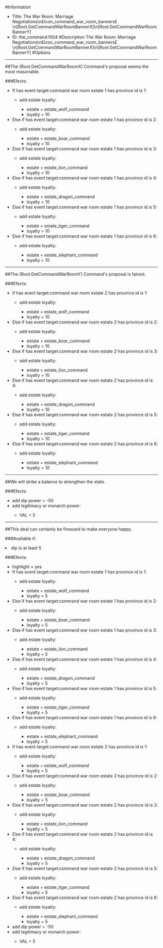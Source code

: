 #Information
 - Title: The War Room: Marriage Negotiations\n£icon_command_war_room_banners£\n[Root.GetCommandWarRoomBannerX]\n[Root.GetCommandWarRoomBannerY]
 - ID: the_command.1004
#Description
The War Room: Marriage Negotiations\n£icon_command_war_room_banners£\n[Root.GetCommandWarRoomBannerX]\n[Root.GetCommandWarRoomBannerY]
#Options

___
##The [Root.GetCommandWarRoomX] Command's proposal seems the most reasonable.

###Efects:<ul><li>If has event target:command war room estate 1 has province id is 1:</li><ul><li>add estate loyalty:</li><ul><li>estate = estate_wolf_command</li><li>loyalty = 10</li></ul></ul><li>Else if has event target:command war room estate 1 has province id is 2:</li><ul><li>add estate loyalty:</li><ul><li>estate = estate_boar_command</li><li>loyalty = 10</li></ul></ul><li>Else if has event target:command war room estate 1 has province id is 3:</li><ul><li>add estate loyalty:</li><ul><li>estate = estate_lion_command</li><li>loyalty = 10</li></ul></ul><li>Else if has event target:command war room estate 1 has province id is 4:</li><ul><li>add estate loyalty:</li><ul><li>estate = estate_dragon_command</li><li>loyalty = 10</li></ul></ul><li>Else if has event target:command war room estate 1 has province id is 5:</li><ul><li>add estate loyalty:</li><ul><li>estate = estate_tiger_command</li><li>loyalty = 10</li></ul></ul><li>Else if has event target:command war room estate 1 has province id is 6:</li><ul><li>add estate loyalty:</li><ul><li>estate = estate_elephant_command</li><li>loyalty = 10</li></ul></ul></ul>

___
##The [Root.GetCommandWarRoomY] Command's proposal is fairest.

###Efects:<ul><li>If has event target:command war room estate 2 has province id is 1:</li><ul><li>add estate loyalty:</li><ul><li>estate = estate_wolf_command</li><li>loyalty = 10</li></ul></ul><li>Else if has event target:command war room estate 2 has province id is 2:</li><ul><li>add estate loyalty:</li><ul><li>estate = estate_boar_command</li><li>loyalty = 10</li></ul></ul><li>Else if has event target:command war room estate 2 has province id is 3:</li><ul><li>add estate loyalty:</li><ul><li>estate = estate_lion_command</li><li>loyalty = 10</li></ul></ul><li>Else if has event target:command war room estate 2 has province id is 4:</li><ul><li>add estate loyalty:</li><ul><li>estate = estate_dragon_command</li><li>loyalty = 10</li></ul></ul><li>Else if has event target:command war room estate 2 has province id is 5:</li><ul><li>add estate loyalty:</li><ul><li>estate = estate_tiger_command</li><li>loyalty = 10</li></ul></ul><li>Else if has event target:command war room estate 2 has province id is 6:</li><ul><li>add estate loyalty:</li><ul><li>estate = estate_elephant_command</li><li>loyalty = 10</li></ul></ul></ul>

___
##We will strike a balance to strengthen the state.

###Efects:<ul><li>add dip power = -50</li><li>add legitimacy or monarch power:</li><ul><li>VAL = 5</li></ul></ul>

___
##This deal can certainly be finessed to make everyone happy.

###Available if:
<li>dip is at least 5</li>

###Efects:<ul><li>highlight = yes</li><li>If has event target:command war room estate 1 has province id is 1:</li><ul><li>add estate loyalty:</li><ul><li>estate = estate_wolf_command</li><li>loyalty = 5</li></ul></ul><li>Else if has event target:command war room estate 1 has province id is 2:</li><ul><li>add estate loyalty:</li><ul><li>estate = estate_boar_command</li><li>loyalty = 5</li></ul></ul><li>Else if has event target:command war room estate 1 has province id is 3:</li><ul><li>add estate loyalty:</li><ul><li>estate = estate_lion_command</li><li>loyalty = 5</li></ul></ul><li>Else if has event target:command war room estate 1 has province id is 4:</li><ul><li>add estate loyalty:</li><ul><li>estate = estate_dragon_command</li><li>loyalty = 5</li></ul></ul><li>Else if has event target:command war room estate 1 has province id is 5:</li><ul><li>add estate loyalty:</li><ul><li>estate = estate_tiger_command</li><li>loyalty = 5</li></ul></ul><li>Else if has event target:command war room estate 1 has province id is 6:</li><ul><li>add estate loyalty:</li><ul><li>estate = estate_elephant_command</li><li>loyalty = 5</li></ul></ul><li>If has event target:command war room estate 2 has province id is 1:</li><ul><li>add estate loyalty:</li><ul><li>estate = estate_wolf_command</li><li>loyalty = 5</li></ul></ul><li>Else if has event target:command war room estate 2 has province id is 2:</li><ul><li>add estate loyalty:</li><ul><li>estate = estate_boar_command</li><li>loyalty = 5</li></ul></ul><li>Else if has event target:command war room estate 2 has province id is 3:</li><ul><li>add estate loyalty:</li><ul><li>estate = estate_lion_command</li><li>loyalty = 5</li></ul></ul><li>Else if has event target:command war room estate 2 has province id is 4:</li><ul><li>add estate loyalty:</li><ul><li>estate = estate_dragon_command</li><li>loyalty = 5</li></ul></ul><li>Else if has event target:command war room estate 2 has province id is 5:</li><ul><li>add estate loyalty:</li><ul><li>estate = estate_tiger_command</li><li>loyalty = 5</li></ul></ul><li>Else if has event target:command war room estate 2 has province id is 6:</li><ul><li>add estate loyalty:</li><ul><li>estate = estate_elephant_command</li><li>loyalty = 5</li></ul></ul><li>add dip power = -50</li><li>add legitimacy or monarch power:</li><ul><li>VAL = 5</li></ul></ul>

